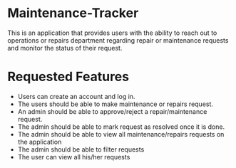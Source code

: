 # Maintenance-Tracker
This is an application that provides users with the ability to reach out to operations or repairs department regarding repair or maintenance requests and monitor the status of their request.

# Requested Features
- Users can create an account and log in.
- The users should be able to make maintenance or repairs request.
- An admin should be able to approve/reject a repair/maintenance request.
- The admin should be able to mark request as resolved once it is done.
- The admin should be able to view all maintenance/repairs requests on the application
- The admin should be able to filter requests
- The user can view all his/her requests



